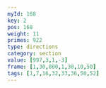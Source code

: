 ```yaml
---
myId: 168
key: 2
pos: 168
weight: 11
primes: 922
type: directions
category: section
value: [997,3,1,-3]
frame: [1,30,800,1,30,10,50]
tags: [1,7,16,32,33,36,50,52]
---
```

